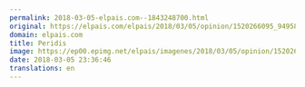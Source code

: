 ```yaml
---
permalink: 2018-03-05-elpais.com--1843248700.html
original: https://elpais.com/elpais/2018/03/05/opinion/1520266095_949589.html#?ref=rss&format=simple&link=link
domain: elpais.com
title: Peridis
image: https://ep00.epimg.net/elpais/imagenes/2018/03/05/opinion/1520266095_949589_1520275739_rrss_normal.jpg
date: 2018-03-05 23:36:46
translations: en
---
```


